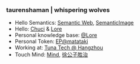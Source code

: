 ### taurenshaman | whispering wolves

* Hello Semantics: [Semantic Web](https://github.com/taurenshaman/semantic-web), [SemanticImage](https://github.com/taurenshaman/SemanticImage)
* Hello: [Chuci](https://github.com/taurenshaman/hello-chuci) & [Lore](https://github.com/taurenshaman/hello-lore)
* Personal knowledge base: [@Lore](https://lore.chuci.info/taurenshaman)
* Personal Token: [EP@matataki](https://matataki.io/token/67)
* Working at: [Tuna Tech @ Hangzhou](http://ituna.ltd)
* Touch Mind: [Mind](https://github.com/taurenshaman/mind), [徐公子胜治](https://github.com/taurenshaman/xugongzishengzhi)
